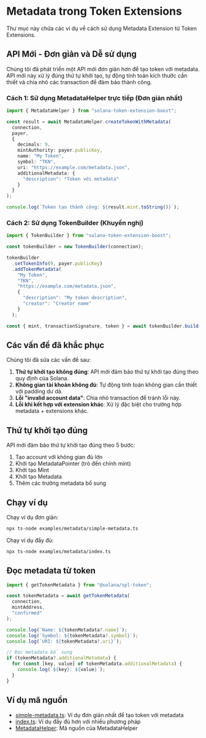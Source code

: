 # Metadata trong Token Extensions

Thư mục này chứa các ví dụ về cách sử dụng Metadata Extension từ Token Extensions.

## API Mới - Đơn giản và Dễ sử dụng

Chúng tôi đã phát triển một API mới đơn giản hơn để tạo token với metadata. API mới này xử lý đúng thứ tự khởi tạo, tự động tính toán kích thước cần thiết và chia nhỏ các transaction để đảm bảo thành công.

### Cách 1: Sử dụng MetadataHelper trực tiếp (Đơn giản nhất)

```typescript
import { MetadataHelper } from "solana-token-extension-boost";

const result = await MetadataHelper.createTokenWithMetadata(
  connection,
  payer,
  {
    decimals: 9,
    mintAuthority: payer.publicKey,
    name: "My Token",
    symbol: "TKN",
    uri: "https://example.com/metadata.json",
    additionalMetadata: {
      "description": "Token với metadata"
    }
  }
);

console.log(`Token tạo thành công: ${result.mint.toString()}`);
```

### Cách 2: Sử dụng TokenBuilder (Khuyến nghị)

```typescript
import { TokenBuilder } from "solana-token-extension-boost";

const tokenBuilder = new TokenBuilder(connection);

tokenBuilder
  .setTokenInfo(9, payer.publicKey)
  .addTokenMetadata(
    "My Token",
    "TKN",
    "https://example.com/metadata.json",
    {
      "description": "My token description",
      "creator": "Creator name"
    }
  );

const { mint, transactionSignature, token } = await tokenBuilder.build(payer);
```

## Các vấn đề đã khắc phục

Chúng tôi đã sửa các vấn đề sau:

1. **Thứ tự khởi tạo không đúng**: API mới đảm bảo thứ tự khởi tạo đúng theo quy định của Solana.
2. **Không gian tài khoản không đủ**: Tự động tính toán không gian cần thiết với padding dư dả.
3. **Lỗi "invalid account data"**: Chia nhỏ transaction để tránh lỗi này.
4. **Lỗi khi kết hợp với extension khác**: Xử lý đặc biệt cho trường hợp metadata + extensions khác.

## Thứ tự khởi tạo đúng

API mới đảm bảo thứ tự khởi tạo đúng theo 5 bước:

1. Tạo account với không gian đủ lớn
2. Khởi tạo MetadataPointer (trỏ đến chính mint)
3. Khởi tạo Mint
4. Khởi tạo Metadata
5. Thêm các trường metadata bổ sung

## Chạy ví dụ

Chạy ví dụ đơn giản:

```bash
npx ts-node examples/metadata/simple-metadata.ts
```

Chạy ví dụ đầy đủ:

```bash
npx ts-node examples/metadata/index.ts
```

## Đọc metadata từ token

```typescript
import { getTokenMetadata } from "@solana/spl-token";

const tokenMetadata = await getTokenMetadata(
  connection,
  mintAddress,
  "confirmed"
);

console.log(`Name: ${tokenMetadata?.name}`);
console.log(`Symbol: ${tokenMetadata?.symbol}`);
console.log(`URI: ${tokenMetadata?.uri}`);

// Đọc metadata bổ sung
if (tokenMetadata?.additionalMetadata) {
  for (const [key, value] of tokenMetadata.additionalMetadata) {
    console.log(`${key}: ${value}`);
  }
}
```

## Ví dụ mã nguồn

- [simple-metadata.ts](./simple-metadata.ts): Ví dụ đơn giản nhất để tạo token với metadata
- [index.ts](./index.ts): Ví dụ đầy đủ hơn với nhiều phương pháp
- [MetadataHelper](../../src/utils/metadata-helper.ts): Mã nguồn của MetadataHelper